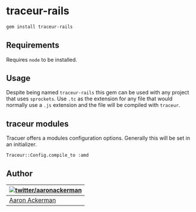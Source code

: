 # traceur-rails

```bash
gem install traceur-rails
```

## Requirements

Requires `node` to be installed.

## Usage

Despite being named `traceur-rails` this gem can be used with any project that uses `sprockets`. Use `.tc` as the extension for any file that would normally use a `.js` extension and the file will be compiled with `traceur`.

## traceur modules

Tracuer offers a modules configuration options. Generally this will be set in an initializer.

```
Traceur::Config.compile_to :amd
```

## Author

| [![twitter/_aaronackerman_](http://gravatar.com/avatar/c73ff9c7e654647b2b339d9e08b52143?s=70)](http://twitter.com/_aaronackerman_ "Follow @_aaronackerman_ on Twitter") |
|---|
| [Aaron Ackerman](https://twitter.com/_aaronackerman_) |

